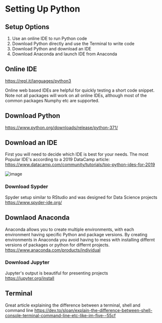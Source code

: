 # Setting Up Python 

## Setup Options 
1. Use an online IDE to run Python code
2. Download Python directly and use the Terminal to write code
3. Download Python and download an IDE 
4. Download Anaconda and launch IDE from Anaconda 

## Online IDE 
https://repl.it/languages/python3

Online web based IDEs are helpful for quickly testing a short code snippet. 
Note not all packages will work on all online IDEs, although most of the common packages Numphy etc are supported. 

## Download Python
https://www.python.org/downloads/release/python-371/

## Download an IDE 
First you will need to decide which IDE is best for your needs. 
The most Popular IDE's according to a 2019 DataCamp article: https://www.datacamp.com/community/tutorials/top-python-ides-for-2019

![image](https://user-images.githubusercontent.com/28680575/104382910-fbec6f00-54fc-11eb-9a67-9431368822e7.png)

### Download Sypder
Spyder setup similar to RStudio and was designed for Data Science projects 
https://www.spyder-ide.org/

## Downlaod Anaconda 
Anaconda allows you to create multiple environments, with each environment having specific Python and package versions. 
By creating environments in Anaconda you avoid having to mess with installing differnt versions of packages or python for differnt projects. 
https://www.anaconda.com/products/individual

### Download Jupyter
Jupyter's output is beautiful for presenting projects
https://jupyter.org/install

## Terminal 
Great article explaining the difference between a terminal, shell and command line 
https://dev.to/sloan/explain-the-difference-between-shell-console-terminal-command-line-etc-like-im-five--55cf
